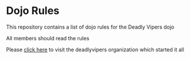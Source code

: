 Dojo Rules
==========

This repository contains a list of dojo rules for the Deadly Vipers dojo

All members should read the rules

Please [click here](https://github.com/deadlyvipers) to visit the deadlyvipers organization which started it all

